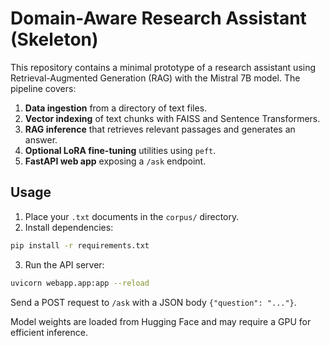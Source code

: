 # Domain-Aware Research Assistant (Skeleton)

This repository contains a minimal prototype of a research assistant using Retrieval-Augmented Generation (RAG) with the Mistral 7B model. The pipeline covers:

1. **Data ingestion** from a directory of text files.
2. **Vector indexing** of text chunks with FAISS and Sentence Transformers.
3. **RAG inference** that retrieves relevant passages and generates an answer.
4. **Optional LoRA fine-tuning** utilities using `peft`.
5. **FastAPI web app** exposing a `/ask` endpoint.

## Usage

1. Place your `.txt` documents in the `corpus/` directory.
2. Install dependencies:

```bash
pip install -r requirements.txt
```

3. Run the API server:

```bash
uvicorn webapp.app:app --reload
```

Send a POST request to `/ask` with a JSON body `{"question": "..."}`.

Model weights are loaded from Hugging Face and may require a GPU for efficient inference.

